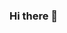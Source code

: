 ### Hi there 👋

<!--
**211806205chenqi/211806205chenqi** is a ✨ _special_ ✨ repository because its `README.md` (this file) appears on your GitHub profile.

大家好，很高兴在这个机缘巧合的情况下认识大家

我叫陈棋，来自福建福州，兴趣爱好是魔方

纸上得来终觉浅,绝知此事要躬行
